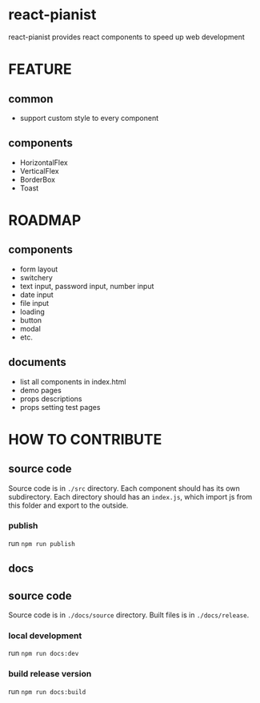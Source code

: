 # react-pianist

react-pianist provides react components to speed up web development

# FEATURE

## common
- support custom style to every component

## components
- HorizontalFlex
- VerticalFlex
- BorderBox
- Toast

# ROADMAP

## components
- form layout
- switchery
- text input, password input, number input
- date input
- file input
- loading
- button
- modal
- etc.

## documents
- list all components in index.html
- demo pages
- props descriptions
- props setting test pages

# HOW TO CONTRIBUTE

## source code

Source code is in `./src` directory. Each component should has its own subdirectory.
Each directory should has an `index.js`, which import js from this folder and export to the outside.

### publish

run `npm run publish`

## docs

## source code

Source code is in `./docs/source` directory. Built files is in `./docs/release`.

### local development

run `npm run docs:dev`

### build release version

run `npm run docs:build`
